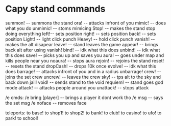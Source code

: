 # Capy stand commands
summon! -- summons the stand
ora! -- attacks infront of you
mimic! -- does what you do
unmimic! -- stoms mimicing
Stop! -- makes the stand stop doing everything
left!-- sets position
right! -- sets position
back! -- sets position
Light! -- light click punch
Heavy! -- hold click punch
vanish! -- makes the alt disapear
leave! -- stand leaves the game
appear! -- brings back alt after using vanish!
bind! -- idk what this does
unbind! -- idk what this does
save! -- picks you up and saves you
aura! -- goes under map and kills people near you
noaura! -- stops aura
rejoin! -- rejoins the stand
reset! -- resets the stand
dropCash! -- drops 10k once
evolve! -- idk what this does
barrage! -- attacks infront of you and in a radius
unbarrage!
crew! -- joins the set crew
uncrew! -- leaves the crew
sky! -- tps alt to the sky and back down
jail!
void! -- sends stand to the void
requiem! -- stand goes god mode
attack! -- attacks people around you
unattack! -- stops attack


/e cmds:
/e bring [player] -- brings a player it dont work tho
/e msg -- says the set msg
/e noface -- removes face


teleports:
to base!
to shop1!
to shop2!
to bank!
to club!
to casino!
to ufo!
to park!
to school!


